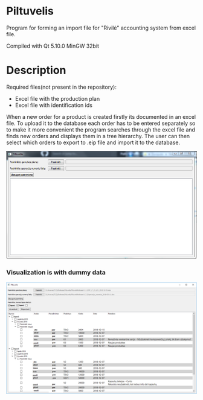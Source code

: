 # Piltuvelis
Program for forming an import file for "Rivilė" accounting system from excel file.

Compiled with Qt 5.10.0 MinGW 32bit

# Description 
Required files(not present in the repository):
- Excel file with the production plan
- Excel file with identification ids

When a new order for a product is created firstly its documented in an excel file. To upload it to the database each order has to be entered separately so to make it more convenient the program searches through the excel file and finds new orders and displays them in a tree hierarchy. The user can then select which orders to export to .eip file and import it to the database.

![Start](screens/pradzia.png)
### Visualization is with dummy data
![Visual](screens/demo3.png)
